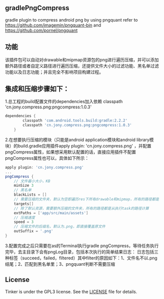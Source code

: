 ## gradlePngCompress
gradle plugin to compress android png by using pngquant 
refer to https://github.com/imagemin/pngquant-bin and https://github.com/pornel/pngquant

## 功能
该插件包可以自动对drawable和mipmap资源包的png进行遍历压缩，并可以添加额外路径或者自定义路径进行遍历压缩，还提供文件大小的过滤功能、黑名单过滤功能以及日志功能；并且完全不影响项目构建过程。

## 集成和压缩步骤如下：
1.总工程的build配置文件的dependencies加入依赖 classpath 'cn.jony.compress.png:pngcompress:1.0.3'
```gradle
dependencies {
        classpath 'com.android.tools.build:gradle:2.2.2'
        classpath 'cn.jony.compress.png:pngcompress:1.0.3'
    }
```
2.在想要执行压缩的模块（只能是android application模块和android library模块）的build.gradle应用插件apply plugin: 'cn.jony.compress.png'  ，并配置pngCompress属性，如果想采用默认配置的话，直接应用插件不配置pngCompress属性也可以，具体如下所示：
```gradle
apply plugin: 'cn.jony.compress.png'
... 
pngCompress {
    // 文件最小大小，KB
    minSize 3
    // 黑名单
    blackLists = []
    // 需要压缩的文件夹，默认为空即遍历res下所有drawable和mipmap，所有的路径都是从执行task的路径计算
    targets[]
    // 除了默认资源，需要额外压缩的文件夹，所有的路径都是从执行task的路径计算
    extPaths = ['app/src/main/assets']
    // 压缩速度
    speed = 3
    // 压缩文件的后缀名，默认为.png，即直接覆盖原文件
    outSuffix = '.png'
}
```
3.配置完成之后只需要在as的Terminal执行gradle pngCompress，等待任务执行完毕，去主目录下会有pngLog目录，包括本次执行的简单结果日志：
日志包括三种标签（succeed，failed，filtered）其中filter的原因如下：1、文件名不以.png结尾；2、匹配到黑名单里；3、pngquant判断不需要压缩

## License
Tinker is under the GPL3 license. See the [LICENSE](https://github.com/jonyChina162/gradlePngCompress/edit/master/LICENSE) file for details.
